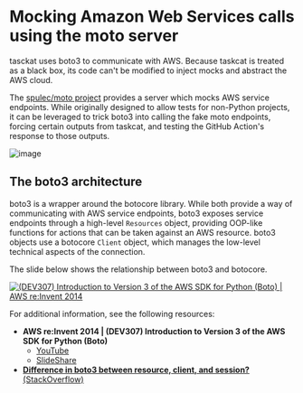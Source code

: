 # Mocking Amazon Web Services calls using the moto server

tasckat uses boto3 to communicate with AWS. Because taskcat is treated as a black box, its code can't be modified to inject mocks and abstract the AWS cloud.

The [spulec/moto project][moto-github] provides a server which mocks AWS service endpoints. While originally designed to allow tests for non-Python projects, it can be leveraged to trick boto3 into calling the fake moto endpoints, forcing certain outputs from taskcat, and testing the GitHub Action's response to those outputs.

![image](images/moto-test-overview.svg)

## The boto3 architecture

boto3 is a wrapper around the botocore library. While both provide a way of communicating with AWS service endpoints, boto3 exposes service endpoints through a high-level `Resources` object, providing OOP-like functions for actions that can be taken against an AWS resource. boto3 objects use a botocore `Client` object, which manages the low-level technical aspects of the connection.

The slide below shows the relationship between boto3 and botocore.

[![(DEV307) Introduction to Version 3 of the AWS SDK for Python (Boto) | AWS re:Invent 2014](https://image.slidesharecdn.com/dev307-141118134610-conversion-gate02/95/dev307-introduction-to-version-3-of-the-aws-sdk-for-python-boto-aws-reinvent-2014-8-638.jpg)][slideshare-boto3]

For additional information, see the following resources:

- **AWS re:Invent 2014 | (DEV307) Introduction to Version 3 of the AWS SDK for Python (Boto)**
  - [YouTube][youtube-boto3]
  - [SlideShare][slideshare-boto3]
- [**Difference in boto3 between resource, client, and session?** (StackOverflow)][stackoverflow-boto3]

[moto-github]: https://github.com/spulec/moto
[aws-configure-add-model]: https://docs.aws.amazon.com/cli/latest/reference/configure/add-model.html
[youtube-boto3]: https://www.youtube.com/watch?v=Cb2czfCV4Dg
[slideshare-boto3]: www.slideshare.net/AmazonWebServices/dev307-introduction-to-version-3-of-the-aws-sdk-for-python-boto-aws-reinvent-2014
[stackoverflow-boto3]: https://stackoverflow.com/questions/42809096/difference-in-boto3-between-resource-client-and-session
